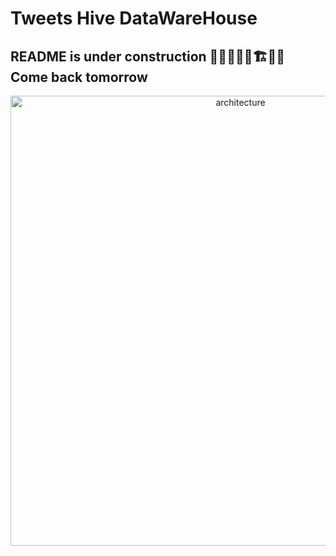 # Tweets Hive DataWareHouse

## README is under construction 🚧🚧👷🏻‍♂️🏗️🚧🚧 Come back tomorrow

<div align="center">
  <img src="https://github.com/achraf-oujjir/Twitter-Hive-DataWarehouse/blob/master/architecture.png" alt="architecture" width="720">
</div>
